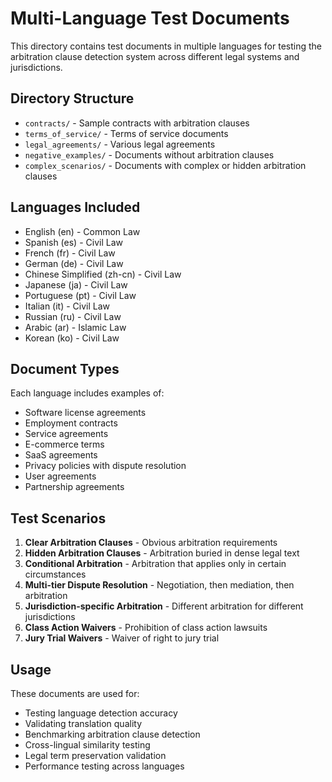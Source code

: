 # Multi-Language Test Documents

This directory contains test documents in multiple languages for testing the arbitration clause detection system across different legal systems and jurisdictions.

## Directory Structure

- `contracts/` - Sample contracts with arbitration clauses
- `terms_of_service/` - Terms of service documents
- `legal_agreements/` - Various legal agreements
- `negative_examples/` - Documents without arbitration clauses
- `complex_scenarios/` - Documents with complex or hidden arbitration clauses

## Languages Included

- English (en) - Common Law
- Spanish (es) - Civil Law
- French (fr) - Civil Law
- German (de) - Civil Law
- Chinese Simplified (zh-cn) - Civil Law
- Japanese (ja) - Civil Law
- Portuguese (pt) - Civil Law
- Italian (it) - Civil Law
- Russian (ru) - Civil Law
- Arabic (ar) - Islamic Law
- Korean (ko) - Civil Law

## Document Types

Each language includes examples of:
- Software license agreements
- Employment contracts
- Service agreements
- E-commerce terms
- SaaS agreements
- Privacy policies with dispute resolution
- User agreements
- Partnership agreements

## Test Scenarios

1. **Clear Arbitration Clauses** - Obvious arbitration requirements
2. **Hidden Arbitration Clauses** - Arbitration buried in dense legal text
3. **Conditional Arbitration** - Arbitration that applies only in certain circumstances
4. **Multi-tier Dispute Resolution** - Negotiation, then mediation, then arbitration
5. **Jurisdiction-specific Arbitration** - Different arbitration for different jurisdictions
6. **Class Action Waivers** - Prohibition of class action lawsuits
7. **Jury Trial Waivers** - Waiver of right to jury trial

## Usage

These documents are used for:
- Testing language detection accuracy
- Validating translation quality
- Benchmarking arbitration clause detection
- Cross-lingual similarity testing
- Legal term preservation validation
- Performance testing across languages